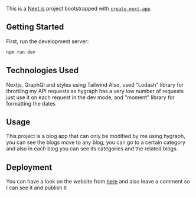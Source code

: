 This is a [Next.js](https://nextjs.org/) project bootstrapped with [`create-next-app`](https://github.com/vercel/next.js/tree/canary/packages/create-next-app).

## Getting Started

First, run the development server:

```bash
npm run dev
```

## Technologies Used

Nextjs, GraphQl and styles using Tailwind
Also, used "Lodash" library for throttling my API requests as hygraph has a very low number of requests just use it on each request in the dev mode, and "moment" library for formatting the dates

## Usage

This project is a blog app that can only be modified by me using hygraph, you can see the blogs move to any blog, you can go to a certain category and also in each blog you can see its categories and the related blogs.

## Deployment

You can have a look on the website from [here](https://next-graphql-blog-pi.vercel.app/) and also leave a comment so I can see it and publish it
